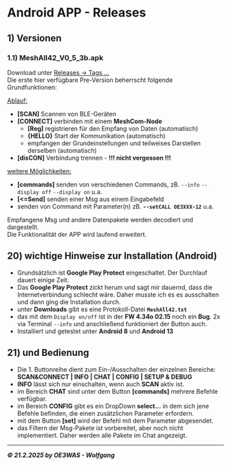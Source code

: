 # Android APP - Releases

## 1) Versionen

### 1.1) MeshAll42_V0_5_3b.apk
Download unter [Releases -> Tags ...](https://github.com/karamo/MeshAll42_MIT-AI2/tags)  
Die erste hier verfügbare Pre-Version beherrscht folgende Grundfunktionen:

<ins>Ablauf:</ins>  
* **[SCAN]** Scannen von BLE-Geräten
* **[CONNECT]** verbinden mit einem **MeshCom-Node**
  * **[Reg]** registrieren für den Empfang von Daten (automatisch)
  * **{HELLO}** Start der Kommunikation (automatisch)
  * empfangen der Grundeinstellungen und teilweises Darstellen derselben (automatisch)
* **[disCON]** Verbindung trennen - **!!! nicht vergessen !!!**

<ins>weitere Möglichkeiten:</ins>
* **[commands]** senden von verschiedenen Commands, zB. `--info` `--display off` `--display on` u.a.
* **[<=Send]** senden einer Msg aus einem Eingabefeld
* senden von Command mit Parameter(n) zB. **`--setCALL OE3XXX-12`** u.a.

Empfangene Msg und andere Datenpakete werden decodiert und dargestellt.  
Die Funktionalität der APP wird laufend erweitert.

## 20) wichtige Hinweise zur Installation  (Android)
* Grundsätzlich ist **Google Play Protect** eingeschaltet. Der Durchlauf dauert einige Zeit.
* Das **Google Play Protect** zickt herum und sagt mir dauernd, dass die Internetverbindung schlecht wäre. Daher musste ich es es ausschalten und dann ging die Installation durch.
* unter **Downloads** gibt es eine Protokoll-Datei **`MeshAll42.txt`**
* das mit dem `Display on/off` ist in der **FW 4.34o 02.15** noch ein **Bug**. 2x via Terminal `--info` und anschließend funktioniert der Button auch.
* Installiert und getestet unter **Android 8** und **Android 13**

## 21) und Bedienung
* Die 1. Buttonreihe dient zum Ein-/Ausschalten der einzelnen Bereiche: **SCAN&CONNECT | INFO | CHAT | CONFIG | SETUP & DEBUG**
* **INFO** lässt sich nur einschalten, wenn auch **SCAN** aktiv ist.
* im Bereich **CHAT** sind unter dem Button **[commands]** mehrere Befehle verfügbar.
* im Bereich **CONFIG** gibt es ein DropDown **select...** in dem sich jene Befehle befinden, die einen zusätzlichen Parameter erfordern.
* mit dem Button **[set]** wird der Befehl mit dem Parameter abgesendet.
* das Filtern der Msg-Pakete ist vorbereitet, aber noch nicht implementiert. Daher werden alle Pakete im Chat angezeigt.

___
***:copyright: 21.2.2025 by OE3WAS - Wolfgang***
